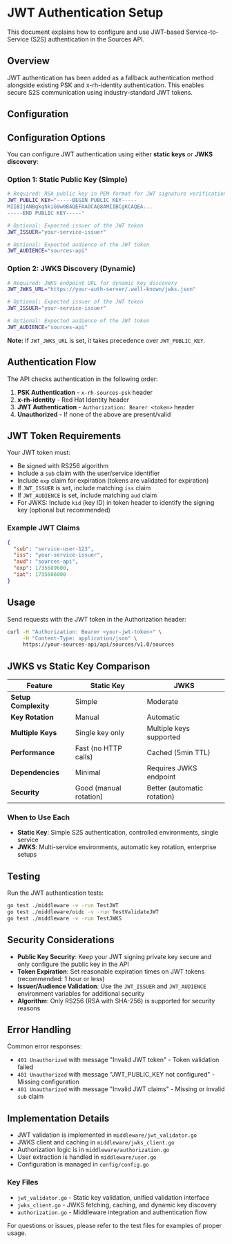 # JWT Authentication Setup

This document explains how to configure and use JWT-based Service-to-Service (S2S) authentication in the Sources API.

## Overview

JWT authentication has been added as a fallback authentication method alongside existing PSK and x-rh-identity authentication. This enables secure S2S communication using industry-standard JWT tokens.

## Configuration

## Configuration Options

You can configure JWT authentication using either **static keys** or **JWKS discovery**:

### Option 1: Static Public Key (Simple)

```bash
# Required: RSA public key in PEM format for JWT signature verification
JWT_PUBLIC_KEY="-----BEGIN PUBLIC KEY-----
MIIBIjANBgkqhkiG9w0BAQEFAAOCAQ8AMIIBCgKCAQEA...
-----END PUBLIC KEY-----"

# Optional: Expected issuer of the JWT token
JWT_ISSUER="your-service-issuer"

# Optional: Expected audience of the JWT token  
JWT_AUDIENCE="sources-api"
```

### Option 2: JWKS Discovery (Dynamic)

```bash
# Required: JWKS endpoint URL for dynamic key discovery
JWT_JWKS_URL="https://your-auth-server/.well-known/jwks.json"

# Optional: Expected issuer of the JWT token
JWT_ISSUER="your-service-issuer" 

# Optional: Expected audience of the JWT token
JWT_AUDIENCE="sources-api"
```

**Note:** If `JWT_JWKS_URL` is set, it takes precedence over `JWT_PUBLIC_KEY`.

## Authentication Flow

The API checks authentication in the following order:

1. **PSK Authentication** - `x-rh-sources-psk` header
2. **x-rh-identity** - Red Hat Identity header
3. **JWT Authentication** - `Authorization: Bearer <token>` header
4. **Unauthorized** - If none of the above are present/valid

## JWT Token Requirements

Your JWT token must:

- Be signed with RS256 algorithm
- Include a `sub` claim with the user/service identifier
- Include `exp` claim for expiration (tokens are validated for expiration)
- If `JWT_ISSUER` is set, include matching `iss` claim
- If `JWT_AUDIENCE` is set, include matching `aud` claim
- For JWKS: Include `kid` (key ID) in token header to identify the signing key (optional but recommended)

### Example JWT Claims

```json
{
  "sub": "service-user-123",
  "iss": "your-service-issuer",
  "aud": "sources-api", 
  "exp": 1735689600,
  "iat": 1735686000
}
```

## Usage

Send requests with the JWT token in the Authorization header:

```bash
curl -H "Authorization: Bearer <your-jwt-token>" \
     -H "Content-Type: application/json" \
     https://your-sources-api/api/sources/v1.0/sources
```

## JWKS vs Static Key Comparison

| Feature | Static Key | JWKS |
|---------|------------|------|
| **Setup Complexity** | Simple | Moderate |
| **Key Rotation** | Manual | Automatic |
| **Multiple Keys** | Single key only | Multiple keys supported |
| **Performance** | Fast (no HTTP calls) | Cached (5min TTL) |
| **Dependencies** | Minimal | Requires JWKS endpoint |
| **Security** | Good (manual rotation) | Better (automatic rotation) |

### When to Use Each

- **Static Key**: Simple S2S authentication, controlled environments, single service
- **JWKS**: Multi-service environments, automatic key rotation, enterprise setups

## Testing

Run the JWT authentication tests:

```bash
go test ./middleware -v -run TestJWT
go test ./middleware/oidc -v -run TestValidateJWT
go test ./middleware -v -run TestJWKS
```

## Security Considerations

- **Public Key Security**: Keep your JWT signing private key secure and only configure the public key in the API
- **Token Expiration**: Set reasonable expiration times on JWT tokens (recommended: 1 hour or less)
- **Issuer/Audience Validation**: Use the `JWT_ISSUER` and `JWT_AUDIENCE` environment variables for additional security
- **Algorithm**: Only RS256 (RSA with SHA-256) is supported for security reasons

## Error Handling

Common error responses:

- `401 Unauthorized` with message "Invalid JWT token" - Token validation failed
- `401 Unauthorized` with message "JWT_PUBLIC_KEY not configured" - Missing configuration
- `401 Unauthorized` with message "Invalid JWT claims" - Missing or invalid `sub` claim

## Implementation Details

- JWT validation is implemented in `middleware/jwt_validator.go`
- JWKS client and caching in `middleware/jwks_client.go`
- Authorization logic is in `middleware/authorization.go`
- User extraction is handled in `middleware/user.go`
- Configuration is managed in `config/config.go`

### Key Files

- `jwt_validator.go` - Static key validation, unified validation interface
- `jwks_client.go` - JWKS fetching, caching, and dynamic key discovery
- `authorization.go` - Middleware integration and authentication flow

For questions or issues, please refer to the test files for examples of proper usage. 